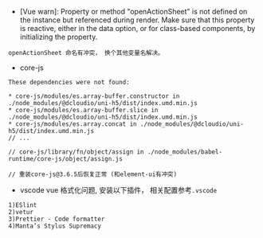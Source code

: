 - [Vue warn]: Property or method "openActionSheet" is not defined on the instance but referenced during render. Make sure that this property is reactive, either in the data option, or for class-based components, by initializing the property.

```
openActionSheet 命名有冲突， 换个其他变量名解决。
```

- core-js

```
These dependencies were not found:

* core-js/modules/es.array-buffer.constructor in ./node_modules/@dcloudio/uni-h5/dist/index.umd.min.js
* core-js/modules/es.array-buffer.slice in ./node_modules/@dcloudio/uni-h5/dist/index.umd.min.js
* core-js/modules/es.array.concat in ./node_modules/@dcloudio/uni-h5/dist/index.umd.min.js
// ...

// core-js/library/fn/object/assign in ./node_modules/babel-runtime/core-js/object/assign.js

// 重装core-js@3.6.5后恢复正常 (和element-ui有冲突)
```

- vscode vue 格式化问题, 安装以下插件， 相关配置参考`.vscode`

```
1)ESlint
2)vetur
3)Prettier - Code formatter
4)Manta’s Stylus Supremacy
```
